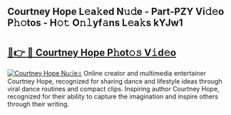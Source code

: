 ## Courtney Hope L𝚎a𝚔ed N𝚞𝚍e - Part-PZY Vi𝚍𝚎o P𝚑𝚘tos - H𝚘𝚝 O𝚗𝚕yf𝚊ns L𝚎a𝚔s kYJw1

# <h2><a href="http://kf30ev4.oniu.top/?m=Courtney+Hope">🔗👉 🔴 Courtney Hope P𝚑ot𝚘𝚜 V𝚒d𝚎o</a></h2>

[![Courtney Hope Nu𝚍e𝚜](https://i.imgur.com/0qMVB7G.gif)](http://kf30ev4.oniu.top/?m=Courtney+Hope)
Online creator and multimedia entertainer Courtney Hope, recognized for sharing dance and lifestyle ideas through viral dance routines and compact clips. Inspiring author Courtney Hope, recognized for their ability to capture the imagination and inspire others through their writing.  

